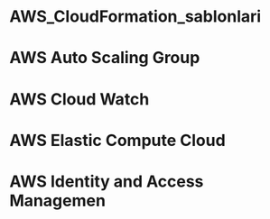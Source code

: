 # AWS_CloudFormation_sablonlari
# AWS Auto Scaling Group
# AWS Cloud Watch
# AWS Elastic Compute Cloud
# AWS Identity and Access Managemen